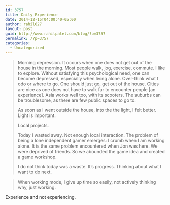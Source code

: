 ```yaml
---
id: 3757
title: Daily Experience
date: 2014-12-15T04:00:40-05:00
author: rahil627
layout: post
guid: http://www.rahilpatel.com/blog/?p=3757
permalink: /?p=3757
categories:
  - Uncategorized
---
```

<blockquote>Morning depression. It occurs when one does not get out of the house in the morning. Most people walk, jog, exercise, commute. I like to explore. Without satisfying this psychological need, one can become depressed, especially when living alone. Over-think what t odo or where to go. One should just go, get out of the house. Cities are nice as one does not have to walk far to encounter people [an experience]. Asia works well too, with its scooters. The suburbs can be troublesome, as there are few public spaces to go to.

As soon as I went outside the house, into the the light, I felt better. Light is important.

Local projects.

Today I wasted away. Not enough local interaction. The problem of being a lone independent gamer emerges: I crumb when I am working alone. It is the same problem encountered when Jon was here. We were deprived of friends. So we abounded the game idea and created a game workshop.

I do not think today was a waste. It’s progress. Thinking about what I want to do next.</blockquote>

<blockquote>When working mode, I give up time so easily, not actively thinking why, just working.</blockquote>

Experience and not experiencing.

